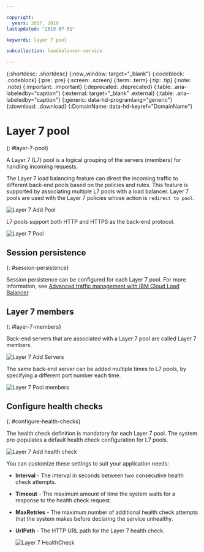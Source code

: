 ```yaml
---

copyright:
  years: 2017, 2019
lastupdated: "2019-07-01"

keywords: layer 7 pool

subcollection: loadbalancer-service

---
```


{:shortdesc: .shortdesc}
{:new_window: target="_blank"}
{:codeblock: .codeblock}
{:pre: .pre}
{:screen: .screen}
{:term: .term}
{:tip: .tip}
{:note: .note}
{:important: .important}
{:deprecated: .deprecated}
{:table: .aria-labeledby="caption"}
{:external: target="_blank" .external}
{:table: .aria-labeledby="caption"}
{:generic: data-hd-programlang="generic"}
{:download: .download}
{:DomainName: data-hd-keyref="DomainName"}


# Layer 7 pool
{: #layer-7-pool}

A Layer 7 (L7) pool is a logical grouping of the servers (members) for handling incoming requests.

The Layer 7 load balancing feature can direct the incoming traffic to different back-end pools based
on the policies and rules. This feature is supported by associating multiple L7 pools with a load balancer. Layer 7 pools are used with the Layer 7 policies whose action is `redirect to pool`.

   ![Layer 7 Add Pool](images/Layer7-AddPool.png "Layer 7 Add Pool")

L7 pools support both HTTP and HTTPS as the back-end protocol.

   ![Layer 7 Pool](images/Layer7-Pool.png "Layer 7 Pool")


## Session persistence
{: #session-persistence}

Session persistence can be configured for each Layer 7 pool. For more information, see 
[Advanced traffic management with IBM Cloud Load Balancer](/docs/loadbalancer-service?topic=loadbalancer-service-advanced-traffic-management-with-ibm-cloud-load-balancer).

## Layer 7 members
{: #layer-7-members}

Back-end servers that are associated with a Layer 7 pool are called Layer 7 members.

   ![Layer 7 Add Servers](images/Layer7-AddServers.png "Layer 7 Add Servers")

The same back-end server can be added multiple times to L7 pools, by specifying a different port number each time.

   ![Layer 7 Pool members](images/Layer7-PoolMembers.png "Layer 7 Pool members")


## Configure health checks
{: #configure-health-checks}

The health check definition is mandatory for each Layer 7 pool. The system pre-populates a default health check configuration for L7 pools.

   ![Layer 7 Add health check](images/Layer7-AddHealthCheck.png "Layer 7 Add health check")

You can customize these settings to suit your application needs:

 * **Interval** - The interval in seconds between two consecutive health check attempts.
 * **Timeout** -  The maximum amount of time the system waits for a response to the health check request.
 * **MaxRetries** - The maximum number of additional health check attempts that the system makes before declaring the service unhealthy.
 * **UrlPath** - The HTTP URL path for the Layer 7 health check.

   ![Layer 7 HealthCheck](images/Layer7-HealthCheck.png "Layer 7 HealthCheck")
